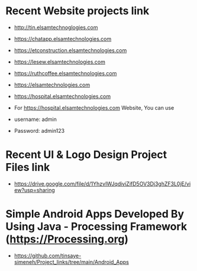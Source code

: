 # Recent Website projects link
- http://tin.elsamtechnoglogies.com
- https://chatapp.elsamtechnologies.com
- https://etconstruction.elsamtechnologies.com
- https://lesew.elsamtechnologies.com
- https://ruthcoffee.elsamtechnologies.com
- https://elsamtechnologies.com
- https://hospital.elsamtechnologies.com


- For https://hospital.elsamtechnologies.com Website, You can use 
- username: admin
- Password: admin123

# Recent UI & Logo Design Project Files link
- https://drive.google.com/file/d/1YhzvIWJqdiviZifD5OV3Dj3ghZF3L0jE/view?usp=sharing

# Simple Android Apps Developed By Using Java - Processing Framework (https://Processing.org)
- https://github.com/tinsaye-simeneh/Project_links/tree/main/Android_Apps

